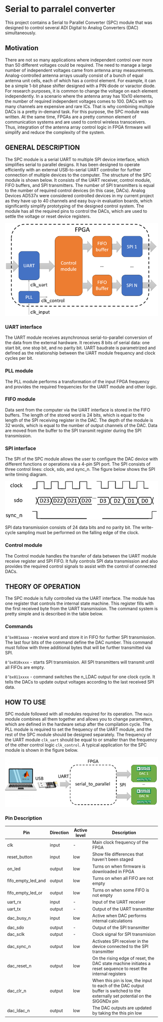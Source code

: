 # Serial to parralel converter
This project contains a Serial to Parallel Converter (SPC) module that was designed to control several ADI Digital to Analog Converters (DAC) simultaneously.

## Motivation
There are not so many applications where independent control over more than 50 different voltages could be required. The need to manage a large number of independent voltages came from antenna array measurements. Analog-controlled antenna arrays usually consist of a bunch of equal antenna unit cells, each of which has a control element. For example, it can be a simple 1-bit phase shifter designed with a PIN diode or varactor diode. For research purposes, it is common to change the voltage on each element independently. In a scenario where the antenna array has 10x10 elements, the number of required independent voltages comes to 100. DACs with so many channels are expensive and rare ICs. That is why combining multiple DACs is a pretty in-demand task. For this purpose, the SPC module was written. At the same time, FPGAs are a pretty common element of communication systems and are used to control wireless transceivers. Thus, integration of the antenna array control logic in FPGA firmware will simplify and reduce the complexity of the system.

## GENERAL DESCRIPTION
The SPC module is a serial UART to multiple SPI device interface, which simplifies serial to parallel designs. It has been designed to operate efficiently with an external USB-to-serial UART controller for further connection of multiple devices to the computer. The structure of the SPC module is shown below. It consists of the UART receiver, control module, FIFO buffers, and SPI transmitters. The number of SPI transmitters is equal to the number of required control devices (in this case, DACs). Analog Devices AD537x were considered controlled devices in my current project as they have up to 40 channels and easy buy-in evaluation boards, which significantly simplify prototyping of the designed control system. The module has all the required pins to control the DACs, which are used to settle the voltage or reset device registers.

<p align="center">
<img src="md_images/system_structure.PNG" alt="Structure of the module"/>
</p>

### UART interface
The UART module receives asynchronous serial-to-parallel conversion of the data from the external hardware. It receives 8 bits of serial data: one start bit, one stop bit, and no parity bit. UART baudrate is parametrized and defined as the relationship between the UART module frequency and clock cycles per bit.

### PLL module
The PLL module performs a transformation of the input FPGA frequency and provides the required frequencies for the UART module and other logic.

### FIFO module
Data sent from the computer via the UART interface is stored in the FIFO buffers. The length of the stored word is 24 bits, which is equal to the length of the SPI receiving register in the DAC. The depth of the module is 32 words, which is equal to the number of output channels of the DAC. Data are moved from the buffer to the SPI transmit register during the SPI transmission.

### SPI interface
The SPI of the SPC module allows the user to configure the DAC device with different functions or operations via a 4-pin SPI port. The SPI consists of three control lines: clock, sdo, and sync_n. The figure below shows the SPI write timing diagram. 

<p align="center">
<img src="md_images/spi_timing.PNG" alt="SPI timing diagramm"/>
</p>

SPI data transmission consists of 24 data bits and no parity bit. The write-cycle sampling must be performed on the falling edge of the clock. 

### Control module
The Control module handles the transfer of data between the UART module receive register and SPI FIFO. It fully controls SPI data transmission and also provides the required control signals to assist with the control of connected DACs.

## THEORY OF OPERATION
The SPC module is fully controlled via the UART interface. The module has one register that controls the internal state machine. This register fills with the first received byte from the UART transmission. The command system is pretty simple and is described in the table below.

### Commands
`8’bx001aaaa` - receive word and store it in FIFO for further SPI transmission. The last four bits of the command define the DAC number. This command must follow with three additional bytes that will be further transmitted via SPI.

`8’bx010xxxx` - starts SPI transmission. All SPI transmitters will transmit until all FIFOs are empty.

`8’bx011xxxx` - command switches the n_LDAC output for one clock cycle. It tells the DACs to update output voltages according to the last received SPI data.

## HOW TO USE
SPC module followed with all modules required for its operation. The `main` module combines all them together and allows you to change parameters, which are defined in the hardware setup after the compilation cycle. The PLL module is required to set the frequency of the UART module, and the rest of the SPC module should be designed separately. The frequency of the UART module `clk_uart` should be equal to or smaller than the frequency of the other control logic `clk_control`. A typical application for the SPC module is shown in the figure below.

<p align="center">
<img src="md_images/usage_example.PNG" alt="How to use example"/>
</p>

### Pin Description

| Pin| Direction | Active level | Description |
| --- | --- | --- | --- |
| clk | input | - | Main clock frequency of the FPGA |
| reset_button | input | low | Show file differences that haven't been staged |
| on_led | output | low | Turns on when firmware is downloaded in FPGA |
| fifo_empty_led_and | output | low | Turns on when all FIFO are not empty |
| fifo_empty_led_or | output | low | Turns on when some FIFO is not empty |
| uart_rx | input | - | Input of the UART receiver |
| uart_tx | output | - | Output of the UART transmitter |
| dac_busy_n | input | low | Active when DAC performs internal calculations |
| dac_sdo | output | - | Output of the SPI transmitter |
| dac_sclk | output | - | Clock signal for SPI transmision |
| dac_sync_n | output | low | Activates SPI receiver in the device connected to the SPI transmitter |
| dac_reset_n | output | low | On the rising edge of reset, the DAC state machine initiates a reset sequence to reset the internal registers |
| dac_clr_n | output | low | When this pin is low, the input to each of the DAC output buffer is switched to the externally set potential on the SIGGNDx pin |
| dac_ldac_n | output | low | The DAC outputs are updated by taking the this pin low |

